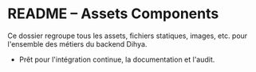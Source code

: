 # README – Assets Components

Ce dossier regroupe tous les assets, fichiers statiques, images, etc. pour l'ensemble des métiers du backend Dihya.

- Prêt pour l'intégration continue, la documentation et l'audit.
